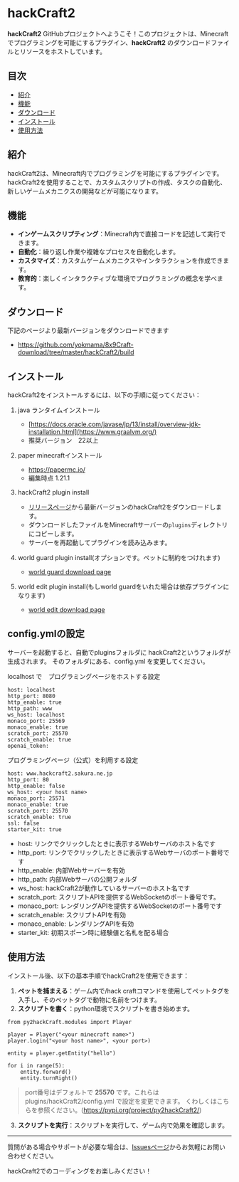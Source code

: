# hackCraft2

**hackCraft2** GitHubプロジェクトへようこそ！このプロジェクトは、Minecraftでプログラミングを可能にするプラグイン、**hackCraft2** のダウンロードファイルとリソースをホストしています。

## 目次
- [紹介](#紹介)
- [機能](#機能)
- [ダウンロード](#ダウンロード)
- [インストール](#インストール)
- [使用方法](#使用方法)

## 紹介
hackCraft2は、Minecraft内でプログラミングを可能にするプラグインです。hackCraft2を使用することで、カスタムスクリプトの作成、タスクの自動化、新しいゲームメカニクスの開発などが可能になります。

## 機能
- **インゲームスクリプティング**：Minecraft内で直接コードを記述して実行できます。
- **自動化**：繰り返し作業や複雑なプロセスを自動化します。
- **カスタマイズ**：カスタムゲームメカニクスやインタラクションを作成できます。
- **教育的**：楽しくインタラクティブな環境でプログラミングの概念を学べます。

## ダウンロード
下記のページより最新バージョンをダウンロードできます
- https://github.com/yokmama/8x9Craft-download/tree/master/hackCraft2/build

## インストール
hackCraft2をインストールするには、以下の手順に従ってください：
1. java ランタイムインストール
    - [https://docs.oracle.com/javase/jp/13/install/overview-jdk-installation.html](https://www.graalvm.org/)
    - 推奨バージョン　22以上

2. paper minecraftインストール
    - https://papermc.io/
    - 編集時点 1.21.1

3. hackCraft2 plugin install
    - [リリースページ](https://github.com/yokmama/8x9Craft-download/tree/master/hackCraft2/plugins)から最新バージョンのhackCraft2をダウンロードします。
    - ダウンロードしたファイルをMinecraftサーバーの`plugins`ディレクトリにコピーします。
    - サーバーを再起動してプラグインを読み込みます。

4. world guard plugin install(オプションです。ペットに制約をつけれます)
   - [world guard download page](https://dev.bukkit.org/projects/worldguard) 

5. world edit plugin install(もしworld guardをいれた場合は依存プラグインになります)
   - [world edit download page](https://dev.bukkit.org/projects/worldedit) 

      

## config.ymlの設定
サーバーを起動すると、自動でpluginsフォルダに hackCraft2というフォルダが生成されます。
そのフォルダにある、config.yml を変更してください。

localhost で　プログラミングページをホストする設定
```
host: localhost
http_port: 8080
http_enable: true
http_path: www
ws_host: localhost
monaco_port: 25569
monaco_enable: true
scratch_port: 25570
scratch_enable: true
openai_token: 
```

プログラミングページ（公式）を利用する設定
```
host: www.hackcraft2.sakura.ne.jp
http_port: 80
http_enable: false
ws_host: <your host name>
monaco_port: 25571
monaco_enable: true
scratch_port: 25570
scratch_enable: true
ssl: false
starter_kit: true
```

* host: リンクでクリックしたときに表示するWebサーバのホスト名です
* http_port: リンクでクリックしたときに表示するWebサーバのポート番号です
* http_enable: 内部Webサーバーを有効
* http_path: 内部Webサーバの公開フォルダ
* ws_host: hackCraft2が動作しているサーバーのホスト名です
* scratch_port: スクリプトAPIを提供するWebSocketのポート番号です。
* monaco_port: レンダリングAPIを提供するWebSocketのポート番号です
* scratch_enable: スクリプトAPIを有効
* monaco_enable: レンダリングAPIを有効
* starter_kit: 初期スポーン時に経験値と名札を配る場合

## 使用方法
インストール後、以下の基本手順でhackCraft2を使用できます：

1. **ペットを捕まえる**：ゲーム内で/hack craftコマンドを使用してペットタグを入手し、そのペットタグで動物に名前をつけます。
2. **スクリプトを書く**：python環境でスクリプトを書き始めます。
```
from py2hackCraft.modules import Player

player = Player("<your minecraft name>")
player.login("<your host name>", <your port>)

entity = player.getEntity("hello")

for i in range(5):
    entity.forward()
    entity.turnRight()
```    
>port番号はデフォルトで **25570** です。これらは plugins/hackCraft2/config.yml で設定を変更できます。
くわしくはこちらを参照ください。(https://pypi.org/project/py2hackCraft2/)

3. **スクリプトを実行**：スクリプトを実行して、ゲーム内で効果を確認します。


---

質問がある場合やサポートが必要な場合は、[Issuesページ](https://github.com/yokmama/8x9Craft-download/issues)からお気軽にお問い合わせください。

hackCraft2でのコーディングをお楽しみください！
